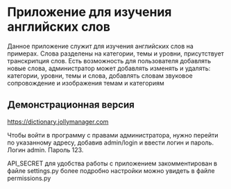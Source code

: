 # **Приложение для изучения английских слов**

  Данное приложение служит для изучения английских слов на примерах. Слова разделены на категории, темы и уровни, присутствует транскрипция слов. Есть возможность для пользователя добавлять новые слова, администратор может добавлять изменять и удалять: категории, уровни, темы и слова, добавлять словам звуковое сопровождение и изображения темам и категориям
## Демонстрационная версия
https://dictionary.jollymanager.com

Чтобы войти в программу с правами администратора, нужно перейти по указанному адресу, добавив admin/login   и ввести логин и пароль. Логин   admin. Пароль  123.
 
API_SECRET для удобства работы с приложением закомментирован в файле settings.py более подробно настройки можно увидеть в файле permissions.py
